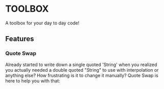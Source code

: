 # TOOLBOX

A toolbox for your day to day code!

## Features

### Quote Swap

Already started to write down a single quoted 'String' when you realized you actually needed a double quoted "String"
to use with interpolation or anything else? How frustrating is it to change it manually? Quote Swap is here to help
you with that:

<insert animated gif here>
